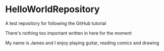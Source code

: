 # HelloWorldRepository
A test repository for following the GitHub tutorial

There's nothing too important written in here for the moment

My name is James and I enjoy playing guitar, reading comics and drawing
